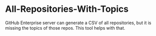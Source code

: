# All-Repositories-With-Topics
GitHub Enterprise server can generate a CSV of all repositories, but it is missing the topics of those repos. This tool helps with that.

